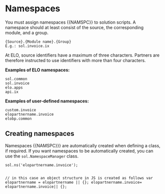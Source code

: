 <h1>Namespaces</h1>
<p>You must assign namespaces {{NAMSPC}} to solution scripts. A namespace should at least consist of the source, the corresponding module, and a group.</p>
<pre><code>{Source}.{Module name}.{Group}
E.g.: sol.invoice.ix
</code></pre>
<p>At ELO, source identifiers have a maximum of three characters. Partners are therefore instructed to use identifiers with more than four characters.</p>
<p><span
style='font-weight:bold'>Examples of ELO namespaces:</span></p>
<pre><code>sol.common
sol.invoice
elo.apps
api.ix
</code></pre>
<p><span
style='font-weight:bold'>Examples of user-defined namespaces:</span></p>
<pre><code>custom.invoice
elopartnername.invoice
elobp.common
</code></pre>
<h2>Creating namespaces</h2>
<p>Namespaces {{NAMSPC}}} are automatically created when defining a class, if required. If you want namespaces to be automatically created, you can use the <code>sol.NamespaceManager</code> class.</p>
<pre><code>sol.ns('elopartnername.invoice');

// in this case an object structure in JS is created as follows
var elopartnername = elopartnername || {};
elopartnername.invoice= elopartnername.invoice|| {};
</code></pre>
